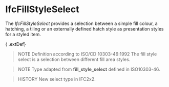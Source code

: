 # IfcFillStyleSelect

The _IfcFillStyleSelect_ provides a selection between a simple fill colour, a hatching, a tiling or an externally defined hatch style as presentation styles for a styled item.
<!-- end of short definition -->

{ .extDef}
> NOTE Definition according to ISO/CD 10303-46:1992
> The fill style select is a selection between different fill area styles.

> NOTE Type adapted from **fill_style_select** defined in ISO10303-46.

> HISTORY New select type in IFC2x2.
